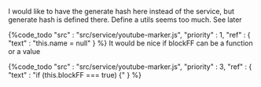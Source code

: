 I would like to have the generate hash here instead of the service, but generate hash is defined there. Define a utils seems too much. See later

{%code_todo
    "src" : "src/service/youtube-marker.js",
    "priority" : 1,
    "ref" : {
        "text" : "this.name = null"
    }
%}
It would be nice if blockFF can be a function or a value

{%code_todo
    "src" : "src/service/youtube-marker.js",
    "priority" : 3,
    "ref" : {
        "text" : "if (this.blockFF === true) {"
    }
%}
